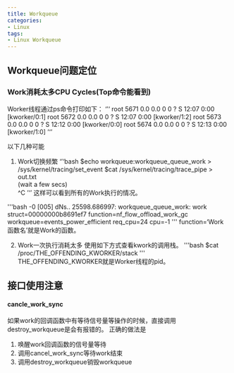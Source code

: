 ```yaml
---
title: Workqueue
categories: 
- Linux
tags:
- Linux Workqueue
---
```


## Workqueue问题定位
### Work消耗太多CPU Cycles(Top命令能看到)

Worker线程通过ps命令打印如下：
‘’‘
root      5671  0.0  0.0      0     0 ?        S    12:07   0:00 [kworker/0:1]
root      5672  0.0  0.0      0     0 ?        S    12:07   0:00 [kworker/1:2]
root      5673  0.0  0.0      0     0 ?        S    12:12   0:00 [kworker/0:0]
root      5674  0.0  0.0      0     0 ?        S    12:13   0:00 [kworker/1:0]
’‘’

以下几种可能
1) Work切换频繁
‘’‘bash
$echo workqueue:workqueue_queue_work > /sys/kernel/tracing/set_event
$cat /sys/kernel/tracing/trace_pipe > out.txt                    
(wait a few secs)                                                 
^C
’‘’
这样可以看到所有的Work执行的情况。

'''bash
<idle>-0       [005] dNs.. 25598.686997: workqueue_queue_work: work struct=00000000b8691ef7 function=nf_flow_offload_work_gc workqueue=events_power_efficient req_cpu=24 cpu=-1
'''
function=‘Work函数名’就是Work的函数。

2) Work一次执行消耗太多
使用如下方式查看kwork的调用栈。
'''bash
$cat /proc/THE_OFFENDING_KWORKER/stack
'''
THE_OFFENDING_KWORKER就是Worker线程的pid。


## 接口使用注意
#### cancle_work_sync
如果work的回调函数中有等待信号量等操作的时候，直接调用destroy_workqueue是会有报错的。
正确的做法是
1) 唤醒work回调函数的信号量等待
2) 调用cancel_work_sync等待work结束
3) 调用destroy_workqueue销毁workqueue
